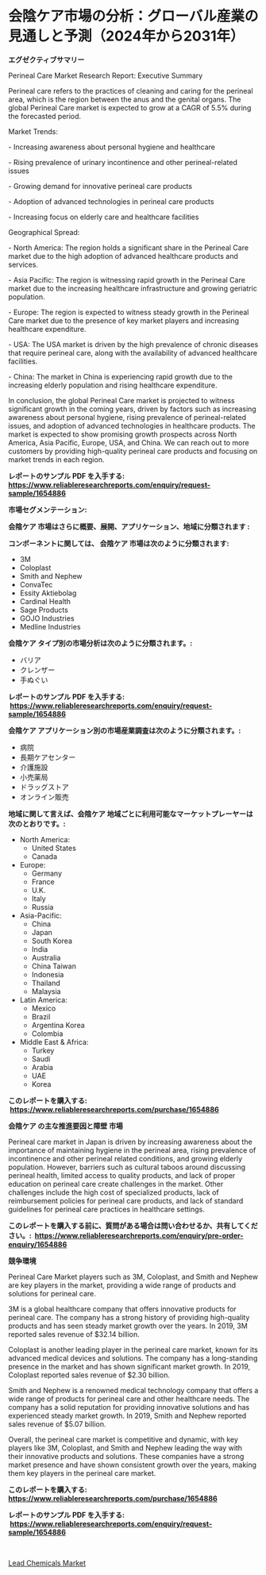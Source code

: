 <p><h1>会陰ケア市場の分析：グローバル産業の見通しと予測（2024年から2031年）</h1></p><p><strong>エグゼクティブサマリー</strong></p>
<p><p>Perineal Care Market Research Report: Executive Summary</p><p>Perineal care refers to the practices of cleaning and caring for the perineal area, which is the region between the anus and the genital organs. The global Perineal Care market is expected to grow at a CAGR of 5.5% during the forecasted period. </p><p>Market Trends:</p><p>- Increasing awareness about personal hygiene and healthcare</p><p>- Rising prevalence of urinary incontinence and other perineal-related issues</p><p>- Growing demand for innovative perineal care products</p><p>- Adoption of advanced technologies in perineal care products</p><p>- Increasing focus on elderly care and healthcare facilities</p><p>Geographical Spread:</p><p>- North America: The region holds a significant share in the Perineal Care market due to the high adoption of advanced healthcare products and services.</p><p>- Asia Pacific: The region is witnessing rapid growth in the Perineal Care market due to the increasing healthcare infrastructure and growing geriatric population.</p><p>- Europe: The region is expected to witness steady growth in the Perineal Care market due to the presence of key market players and increasing healthcare expenditure.</p><p>- USA: The USA market is driven by the high prevalence of chronic diseases that require perineal care, along with the availability of advanced healthcare facilities.</p><p>- China: The market in China is experiencing rapid growth due to the increasing elderly population and rising healthcare expenditure.</p><p>In conclusion, the global Perineal Care market is projected to witness significant growth in the coming years, driven by factors such as increasing awareness about personal hygiene, rising prevalence of perineal-related issues, and adoption of advanced technologies in healthcare products. The market is expected to show promising growth prospects across North America, Asia Pacific, Europe, USA, and China.  We can reach out to more customers by providing high-quality perineal care products and focusing on market trends in each region.</p></p>
<p><strong>レポートのサンプル PDF を入手する: <a href="https://www.reliableresearchreports.com/enquiry/request-sample/1654886">https://www.reliableresearchreports.com/enquiry/request-sample/1654886</a></strong></p>
<p><strong>市場セグメンテーション:</strong></p>
<p><strong> 会陰ケア 市場はさらに概要、展開、アプリケーション、地域に分類されます :</strong></p>
<p><strong>コンポーネントに関しては、 会陰ケア 市場は次のように分類されます: &nbsp;</strong></p>
<p><ul><li>3M</li><li>Coloplast</li><li>Smith and Nephew</li><li>ConvaTec</li><li>Essity Aktiebolag</li><li>Cardinal Health</li><li>Sage Products</li><li>GOJO Industries</li><li>Medline Industries</li></ul></p>
<p><strong> 会陰ケア タイプ別の市場分析は次のように分類されます。:</strong></p>
<p><ul><li>バリア</li><li>クレンザー</li><li>手ぬぐい</li></ul></p>
<p><strong>レポートのサンプル PDF を入手する: &nbsp;<a href="https://www.reliableresearchreports.com/enquiry/request-sample/1654886">https://www.reliableresearchreports.com/enquiry/request-sample/1654886</a></strong></p>
<p><strong> 会陰ケア アプリケーション別の市場産業調査は次のように分類されます。:</strong></p>
<p><ul><li>病院</li><li>長期ケアセンター</li><li>介護施設</li><li>小売薬局</li><li>ドラッグストア</li><li>オンライン販売</li></ul></p>
<p><strong>地域に関して言えば、会陰ケア 地域ごとに利用可能なマーケットプレーヤーは次のとおりです。:</strong></p>
<p><ul>
    <li>
        North America:
        <ul>
            <li>United States</li>
            <li>Canada</li>
        </ul>
    </li>
    <li>
        Europe:
        <ul>
            <li>Germany</li>
            <li>France</li>
            <li>U.K.</li>
            <li>Italy</li>
            <li>Russia</li>
        </ul>
    </li>
    <li>
        Asia-Pacific:
        <ul>
            <li>China</li>
            <li>Japan</li>
            <li>South Korea</li>
            <li>India</li>
            <li>Australia</li>
            <li>China Taiwan</li>
            <li>Indonesia</li>
            <li>Thailand</li>
            <li>Malaysia</li>
        </ul>
    </li>
    <li>
        Latin America:
        <ul>
            <li>Mexico</li>
            <li>Brazil</li>
            <li>Argentina Korea</li>
            <li>Colombia</li>
        </ul>
    </li>
    <li>
        Middle East & Africa:
        <ul>
            <li>Turkey</li>
            <li>Saudi</li>
            <li>Arabia</li>
            <li>UAE</li>
            <li>Korea</li>
        </ul>
    </li>
    </ul></p>
<p><strong>このレポートを購入する: &nbsp;<a href="https://www.reliableresearchreports.com/purchase/1654886">https://www.reliableresearchreports.com/purchase/1654886</a></strong></p>
<p><strong>会陰ケア の主な推進要因と障壁 市場</strong></p>
<p><p>Perineal care market in Japan is driven by increasing awareness about the importance of maintaining hygiene in the perineal area, rising prevalence of incontinence and other perineal related conditions, and growing elderly population. However, barriers such as cultural taboos around discussing perineal health, limited access to quality products, and lack of proper education on perineal care create challenges in the market. Other challenges include the high cost of specialized products, lack of reimbursement policies for perineal care products, and lack of standard guidelines for perineal care practices in healthcare settings.</p></p>
<p><strong>このレポートを購入する前に、質問がある場合は問い合わせるか、共有してください。:&nbsp; <a href="https://www.reliableresearchreports.com/enquiry/pre-order-enquiry/1654886">https://www.reliableresearchreports.com/enquiry/pre-order-enquiry/1654886</a></strong></p>
<p><strong>競争環境</strong></p>
<p><p>Perineal Care Market players such as 3M, Coloplast, and Smith and Nephew are key players in the market, providing a wide range of products and solutions for perineal care. </p><p>3M is a global healthcare company that offers innovative products for perineal care. The company has a strong history of providing high-quality products and has seen steady market growth over the years. In 2019, 3M reported sales revenue of $32.14 billion.</p><p>Coloplast is another leading player in the perineal care market, known for its advanced medical devices and solutions. The company has a long-standing presence in the market and has shown significant market growth. In 2019, Coloplast reported sales revenue of $2.30 billion.</p><p>Smith and Nephew is a renowned medical technology company that offers a wide range of products for perineal care and other healthcare needs. The company has a solid reputation for providing innovative solutions and has experienced steady market growth. In 2019, Smith and Nephew reported sales revenue of $5.07 billion.</p><p>Overall, the perineal care market is competitive and dynamic, with key players like 3M, Coloplast, and Smith and Nephew leading the way with their innovative products and solutions. These companies have a strong market presence and have shown consistent growth over the years, making them key players in the perineal care market.</p></p>
<p><strong>このレポートを購入する: &nbsp; <a href="https://www.reliableresearchreports.com/purchase/1654886">https://www.reliableresearchreports.com/purchase/1654886</a></strong></p>
<p><strong>レポートのサンプル PDF を入手する: &nbsp;<a href="https://www.reliableresearchreports.com/enquiry/request-sample/1654886">https://www.reliableresearchreports.com/enquiry/request-sample/1654886</a></strong><strong></strong></p>
<p>&nbsp;</p>
<p><p><a href="https://automatic-knee-4c7.notion.site/Lead-Chemicals-Market-Offer-Valuable-Insights-into-Market-Size-Market-Share-Market-Trends-and-Pro-03959bea9d104955bc5fefd855494618">Lead Chemicals Market</a></p></p>